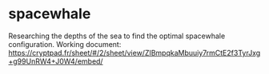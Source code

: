 # spacewhale
Researching the depths of the sea to find the optimal spacewhale configuration.
Working document: https://cryptpad.fr/sheet/#/2/sheet/view/ZIBmpqkaMbuuiy7rmCtE2f3TyrJxg+g99UnRW4+J0W4/embed/
